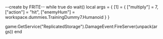 --create by FRITE--
while true do wait()
local args = {
    [1] = {
        ["multiply"] = 7,
        ["action"] = "hit",
        ["enemyHum"] = workspace.dummies.TrainingDummy7.Humanoid
    }
}

game:GetService("ReplicatedStorage").DamageEvent:FireServer(unpack(args))
end
